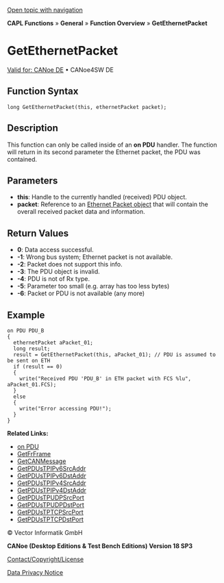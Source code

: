 [Open topic with navigation](../../../../../CANoeDEFamily.htm#Topics/CAPLFunctions/Other/Functions/CAPLfunctionGetEthernetPacket.md)

**CAPL Functions** » **General** » **Function Overview** » **GetEthernetPacket**

# GetEthernetPacket

[Valid for: CANoe DE](../../../Shared/FeatureAvailability.md) • CANoe4SW DE

## Function Syntax

```
long GetEthernetPacket(this, ethernetPacket packet);
```

## Description

This function can only be called inside of an **on PDU** handler. The function will return in its second parameter the Ethernet packet, the PDU was contained.

## Parameters

- **this**: Handle to the currently handled (received) PDU object.
- **packet**: Reference to an [Ethernet Packet object](../../IP/Objects/CAPLfunctionEthernetPacket.md) that will contain the overall received packet data and information.

## Return Values

- **0**: Data access successful.
- **-1**: Wrong bus system; Ethernet packet is not available.
- **-2**: Packet does not support this info.
- **-3**: The PDU object is invalid.
- **-4**: PDU is not of Rx type.
- **-5**: Parameter too small (e.g. array has too less bytes)
- **-6**: Packet or PDU is not available (any more)

## Example

```plaintext
on PDU PDU_B
{
  ethernetPacket aPacket_01;
  long result;
  result = GetEthernetPacket(this, aPacket_01); // PDU is assumed to be sent on ETH
  if (result == 0)
  {
    write("Received PDU 'PDU_B' in ETH packet with FCS %lu", aPacket_01.FCS);
  }
  else
  {
    write("Error accessing PDU!");
  }
}
```

**Related Links:**

- [on PDU](../EventProcedures/CAPLfunctionOnPDU.md)
- [GetFrFrame](CAPLfunctionGetFrFrame.md)
- [GetCANMessage](CAPLfunctionGetCANMessage.md)
- [GetPDUsTPIPv6SrcAddr](CAPLfunctionGetPDUsTPIPv6SrcAddr.md)
- [GetPDUsTPIPv6DstAddr](CAPLfunctionGetPDUsTPIPv6DstAddr.md)
- [GetPDUsTPIPv4SrcAddr](CAPLfunctionGetPDUsTPIPv4SrcAddr.md)
- [GetPDUsTPIPv4DstAddr](CAPLfunctionGetPDUsTPIPv4DstAddr.md)
- [GetPDUsTPUDPSrcPort](CAPLfunctionGetPDUsTPUDPSrcPort.md)
- [GetPDUsTPUDPDstPort](CAPLfunctionGetPDUsTPUDPDstPort.md)
- [GetPDUsTPTCPSrcPort](CAPLfunctionGetPDUsTPTCPSrcPort.md)
- [GetPDUsTPTCPDstPort](CAPLfunctionGetPDUsTPTCPDstPort.md)

© Vector Informatik GmbH

**CANoe (Desktop Editions & Test Bench Editions) Version 18 SP3**

[Contact/Copyright/License](../../../Shared/ContactCopyrightLicense.md)

[Data Privacy Notice](https://www.vector.com/int/en/company/get-info/privacy-policy/)